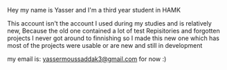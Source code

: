 Hey my name is Yasser and I'm a third year student in HAMK

This account isn't the account I used during my studies and is relatively new, Because the old one contained a lot of test Repisitories and forgotten projects 
I never got around to finnishing so I made this new one which has most of the projects were usable or are new and still in development

my email is: yassermoussaddak3@gmail.com for now :)
